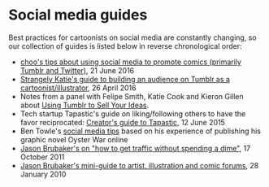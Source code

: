 # Social media guides

Best practices for cartoonists on social media are constantly changing, so our collection of guides is listed below in reverse chronological order:

- [choo's tips about using social media to promote comics (primarily Tumblr and Twitter)](http://firstsecondbooks.tumblr.com/post/146263247630/hi-i-saw-ur-instagram-account-and-thats-why-im), 21 June 2016
- [Strangely Katie's guide to building an audience on Tumblr as a cartoonist/illustrator](http://strangelykatie.tumblr.com/post/143447232287/hello-ive-been-a-major-fan-of-your-work-for-a), 26 April 2016
- Notes from a panel with Felipe Smith, Katie Cook and Kieron Gillen about [Using Tumblr to Sell Your Ideas](http://www.comicsbeat.com/nycc-15-using-tumblr-to-sell-your-ideas-liveblog/).
- Tech startup Tapastic's guide on liking/following others to have the favor reciprocated: [Creator's guide to Tapastic](https://tapastic.com/episode/147694), 12 June 2015
- Ben Towle's [social media tips](http://www.benzilla.com/?p=5275) based on his experience of publishing his graphic novel Oyster War online
- [Jason Brubaker's on "how to get traffic without spending a dime"](http://www.remindblog.com/2011/10/17/how-to-get-traffic-without-spending-a-dime/), 17 October 2011
- [Jason Brubaker's mini-guide to artist, illustration and comic forums](http://www.remindblog.com/2010/01/28/artist-illustration-comic-forums/), 28 January 2010